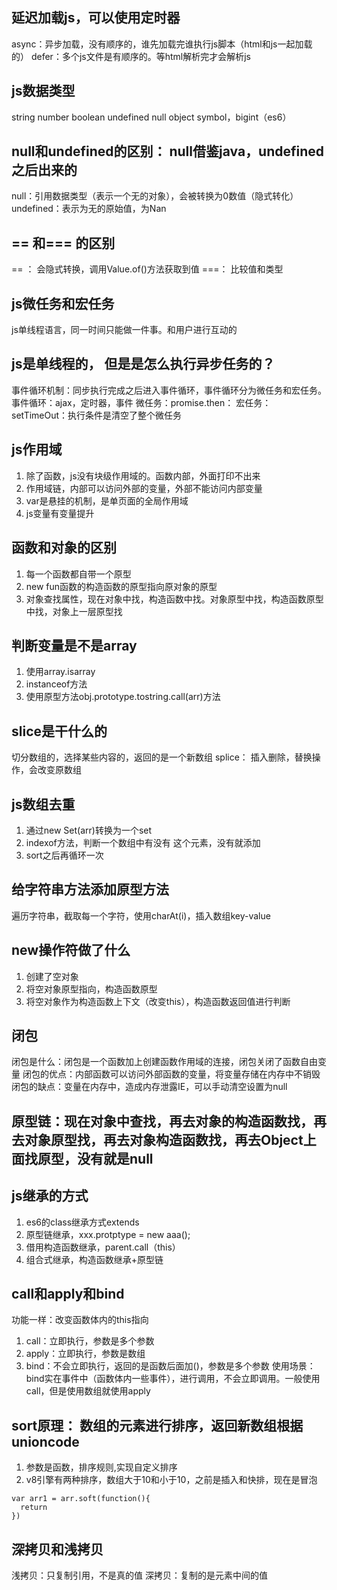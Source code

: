 ## 延迟加载js，可以使用定时器
async：异步加载，没有顺序的，谁先加载完谁执行js脚本（html和js一起加载的）
defer：多个js文件是有顺序的。等html解析完才会解析js

## js数据类型
string number boolean undefined null      object    symbol，bigint（es6）

## null和undefined的区别： null借鉴java，undefined之后出来的
null：引用数据类型（表示一个无的对象），会被转换为0数值（隐式转化）
undefined：表示为无的原始值，为Nan

## == 和=== 的区别
== ： 会隐式转换，调用Value.of()方法获取到值
===： 比较值和类型

## js微任务和宏任务
js单线程语言，同一时间只能做一件事。和用户进行互动的

## js是单线程的， 但是是怎么执行异步任务的？
事件循环机制：同步执行完成之后进入事件循环，事件循环分为微任务和宏任务。      事件循环：ajax，定时器，事件
微任务：promise.then：
宏任务：setTimeOut：执行条件是清空了整个微任务

## js作用域
1. 除了函数，js没有块级作用域的。函数内部，外面打印不出来
2. 作用域链，内部可以访问外部的变量，外部不能访问内部变量
3. var是悬挂的机制，是单页面的全局作用域
4. js变量有变量提升

## 函数和对象的区别
1. 每一个函数都自带一个原型
2. new fun函数的构造函数的原型指向原对象的原型
3. 对象查找属性，现在对象中找，构造函数中找。对象原型中找，构造函数原型中找，对象上一层原型找

## 判断变量是不是array
1. 使用array.isarray
2. instanceof方法
3. 使用原型方法obj.prototype.tostring.call(arr)方法

## slice是干什么的
切分数组的，选择某些内容的，返回的是一个新数组
splice： 插入删除，替换操作，会改变原数组

## js数组去重
1. 通过new Set(arr)转换为一个set
2. indexof方法，判断一个数组中有没有 这个元素，没有就添加
3. sort之后再循环一次

## 给字符串方法添加原型方法
遍历字符串，截取每一个字符，使用charAt(i)，插入数组key-value

## new操作符做了什么
1. 创建了空对象
2. 将空对象原型指向，构造函数原型
3. 将空对象作为构造函数上下文（改变this），构造函数返回值进行判断

## 闭包
闭包是什么：闭包是一个函数加上创建函数作用域的连接，闭包关闭了函数自由变量
闭包的优点：内部函数可以访问外部函数的变量，将变量存储在内存中不销毁
闭包的缺点：变量在内存中，造成内存泄露IE，可以手动清空设置为null

## 原型链：现在对象中查找，再去对象的构造函数找，再去对象原型找，再去对象构造函数找，再去Object上面找原型，没有就是null
## js继承的方式
1. es6的class继承方式extends
2. 原型链继承，xxx.protptype = new aaa();
3. 借用构造函数继承，parent.call（this）
4. 组合式继承，构造函数继承+原型链

## call和apply和bind
功能一样：改变函数体内的this指向
1. call：立即执行，参数是多个参数
2. apply：立即执行，参数是数组
3. bind：不会立即执行，返回的是函数后面加()，参数是多个参数
使用场景： bind实在事件中（函数体内一些事件），进行调用，不会立即调用。一般使用call，但是使用数组就使用apply

## sort原理： 数组的元素进行排序，返回新数组根据unioncode
1. 参数是函数，排序规则,实现自定义排序
2. v8引擎有两种排序，数组大于10和小于10，之前是插入和快排，现在是冒泡
```
var arr1 = arr.soft(function(){
  return 
})
```
## 深拷贝和浅拷贝
浅拷贝：只复制引用，不是真的值
深拷贝：复制的是元素中间的值



